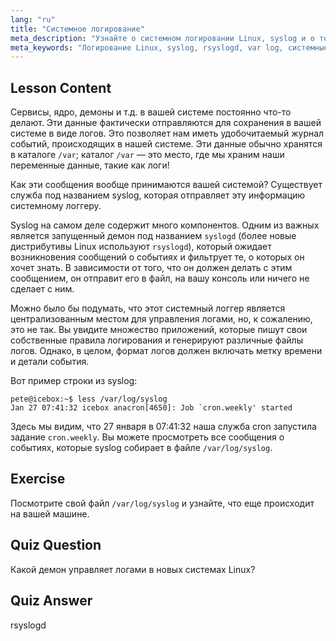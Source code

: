 ```yaml
---
lang: "ru"
title: "Системное логирование"
meta_description: "Узнайте о системном логировании Linux, syslog и о том, как просматривать файлы логов в /var/log. Изучите rsyslogd и отслеживайте системные события с помощью этого руководства для начинающих."
meta_keywords: "Логирование Linux, syslog, rsyslogd, var log, системные логи, руководство по Linux, руководство для начинающих"
---
```


## Lesson Content

Сервисы, ядро, демоны и т.д. в вашей системе постоянно что-то делают. Эти данные фактически отправляются для сохранения в вашей системе в виде логов. Это позволяет нам иметь удобочитаемый журнал событий, происходящих в нашей системе. Эти данные обычно хранятся в каталоге `/var`; каталог `/var` — это место, где мы храним наши переменные данные, такие как логи!

Как эти сообщения вообще принимаются вашей системой? Существует служба под названием syslog, которая отправляет эту информацию системному логгеру.

Syslog на самом деле содержит много компонентов. Одним из важных является запущенный демон под названием `syslogd` (более новые дистрибутивы Linux используют `rsyslogd`), который ожидает возникновения сообщений о событиях и фильтрует те, о которых он хочет знать. В зависимости от того, что он должен делать с этим сообщением, он отправит его в файл, на вашу консоль или ничего не сделает с ним.

Можно было бы подумать, что этот системный логгер является централизованным местом для управления логами, но, к сожалению, это не так. Вы увидите множество приложений, которые пишут свои собственные правила логирования и генерируют различные файлы логов. Однако, в целом, формат логов должен включать метку времени и детали события.

Вот пример строки из syslog:

```plaintext
pete@icebox:~$ less /var/log/syslog
Jan 27 07:41:32 icebox anacron[4650]: Job `cron.weekly' started
```

Здесь мы видим, что 27 января в 07:41:32 наша служба cron запустила задание `cron.weekly`. Вы можете просмотреть все сообщения о событиях, которые syslog собирает в файле `/var/log/syslog`.

## Exercise

Посмотрите свой файл `/var/log/syslog` и узнайте, что еще происходит на вашей машине.

## Quiz Question

Какой демон управляет логами в новых системах Linux?

## Quiz Answer

rsyslogd
